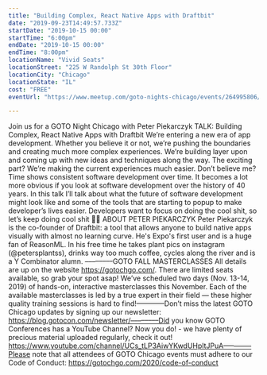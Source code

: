 ```yaml
---
title: "Building Complex, React Native Apps with Draftbit"
date: "2019-09-23T14:49:57.733Z"
startDate: "2019-10-15 00:00"
startTime: "6:00pm"
endDate: "2019-10-15 00:00"
endTime: "8:00pm"
locationName: "Vivid Seats"
locationStreet: "225 W Randolph St 30th Floor"
locationCity: "Chicago"
locationState: "IL"
cost: "FREE"
eventUrl: "https://www.meetup.com/goto-nights-chicago/events/264995806/"

---
```


Join us for a GOTO Night Chicago with Peter Piekarczyk TALK: Building Complex, React Native Apps with Draftbit We’re entering a new era of app development. Whether you believe it or not, we’re pushing the boundaries and creating much more complex experiences. We’re building layer upon and coming up with new ideas and techniques along the way. The exciting part? We’re making the current experiences much easier. Don’t believe me? Time shows consistent software development over time. It becomes a lot more obvious if you look at software development over the history of 40 years. In this talk I’ll talk about what the future of software development might look like and some of the tools that are starting to popup to make developer’s lives easier. Developers want to focus on doing the cool shit, so let’s keep doing cool shit 👌🏻 ABOUT PETER PIEKARCZYK Peter Piekarczyk is the co-founder of Draftbit: a tool that allows anyone to build native apps visually with almost no learning curve. He's Expo's first user and is a huge fan of ReasonML. In his free time he takes plant pics on instagram (@petersplantss), drinks way too much coffee, cycles along the river and is a Y Combinator alumn. ––––––––GOTO FALL MASTERCLASSES All details are up on the website https://gotochgo.com/. There are limited seats available, so grab your spot asap! We’ve scheduled two days (Nov. 13-14, 2019) of hands-on, interactive masterclasses this November. Each of the available masterclasses is led by a true expert in their field — these higher quality training sessions is hard to find!––––––––Don’t miss the latest GOTO Chicago updates by signing up our newsletter: https://blog.gotocon.com/newsletter/––––––––Did you know GOTO Conferences has a YouTube Channel? Now you do! - we have plenty of precious material uploaded regularly, check it out! https://www.youtube.com/channel/UCs_tLP3AiwYKwdUHpltJPuA––––––––Please note that all attendees of GOTO Chicago events must adhere to our Code of Conduct: https://gotochgo.com/2020/code-of-conduct 

